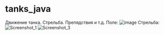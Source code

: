 # tanks_java

Движение танка. Стрельба. Препядствия и т.д.
Поле: ![image](https://github.com/eps1lonline/tanks_java/assets/113098677/9a32f2cb-68e2-477c-a28b-930f104c8e97)
Стрельба: ![Screenshot_1](https://github.com/eps1lonline/tanks_java/assets/113098677/872e69df-cede-4573-913d-e8bc17897f5c)
![Screenshot_3](https://github.com/eps1lonline/tanks_java/assets/113098677/1536ef01-fb4d-4855-ad4b-c04e04fbf077)
